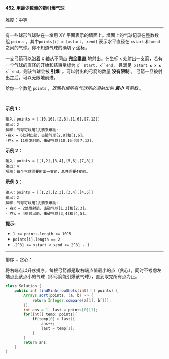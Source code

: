 #### 452. 用最少数量的箭引爆气球

难度：中等

---

有一些球形气球贴在一堵用 XY 平面表示的墙面上。墙面上的气球记录在整数数组 `points` ，其中`points[i] = [xstart, xend]` 表示水平直径在 `xstart` 和 `xend`之间的气球。你不知道气球的确切 y 坐标。

一支弓箭可以沿着 x 轴从不同点  **完全垂直**  地射出。在坐标 `x` 处射出一支箭，若有一个气球的直径的开始和结束坐标为 `x``start`，`x``end`， 且满足  `xstart ≤ x ≤ x``end`，则该气球会被  **引爆**  。可以射出的弓箭的数量  **没有限制**  。 弓箭一旦被射出之后，可以无限地前进。

给你一个数组 `points` ，_返回引爆所有气球所必须射出的  **最小**  弓箭数_ 。

 

 **示例 1：** 

```
输入：points = [[10,16],[2,8],[1,6],[7,12]]
输出：2
解释：气球可以用2支箭来爆破:
-在x = 6处射出箭，击破气球[2,8]和[1,6]。
-在x = 11处发射箭，击破气球[10,16]和[7,12]。
```

 **示例 2：** 

```
输入：points = [[1,2],[3,4],[5,6],[7,8]]
输出：4
解释：每个气球需要射出一支箭，总共需要4支箭。
```

 **示例 3：** 

```
输入：points = [[1,2],[2,3],[3,4],[4,5]]
输出：2
解释：气球可以用2支箭来爆破:
- 在x = 2处发射箭，击破气球[1,2]和[2,3]。
- 在x = 4处射出箭，击破气球[3,4]和[4,5]。
```

 **提示:** 

*   `1 <= points.length <= 10^5`
*   `points[i].length == 2`
*   `-2^31 <= xstart < xend <= 2^31 - 1`

---

排序 + 贪心：

将右端点以升序排序，每根弓箭都是取右端点值最小的点（贪心），同时不考虑左端点比该点小的气球（即弓箭能引爆该气球），直到取完所有点为止。

```Java
class Solution {
    public int findMinArrowShots(int[][] points) {
        Arrays.sort(points, (a, b) -> {
            return Integer.compare(a[1], b[1]);
        });
        int ans = 1, last = points[0][1];
        for(int[] temp: points){
            if(temp[0] > last){
                ans++;
                last = temp[1];
            }
        }
        return ans;
    }
}
```